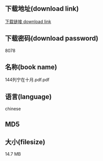 ## 下载地址(download link)
[下载链接 download link](https://tutu365.netlify.app/?s=144%E5%88%97%E5%AE%81%E5%9C%A8%E5%8D%81%E6%9C%88.pdf)

## 下载密码(download password)
8078

## 名称(book name)
144列宁在十月.pdf.pdf

## 语言(language)
chinese

## MD5


## 大小(filesize)
14.7 MB
